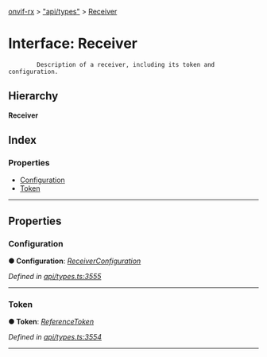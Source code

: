 [onvif-rx](../README.md) > ["api/types"](../modules/_api_types_.md) > [Receiver](../interfaces/_api_types_.receiver.md)

# Interface: Receiver

```
        Description of a receiver, including its token and configuration.
```

## Hierarchy

**Receiver**

## Index

### Properties

* [Configuration](_api_types_.receiver.md#configuration)
* [Token](_api_types_.receiver.md#token)

---

## Properties

<a id="configuration"></a>

###  Configuration

**● Configuration**: *[ReceiverConfiguration](_api_types_.receiverconfiguration.md)*

*Defined in [api/types.ts:3555](https://github.com/patrickmichalina/onvif-rx/blob/f117e44/src/api/types.ts#L3555)*

___
<a id="token"></a>

###  Token

**● Token**: *[ReferenceToken](../modules/_api_types_.md#referencetoken)*

*Defined in [api/types.ts:3554](https://github.com/patrickmichalina/onvif-rx/blob/f117e44/src/api/types.ts#L3554)*

___

